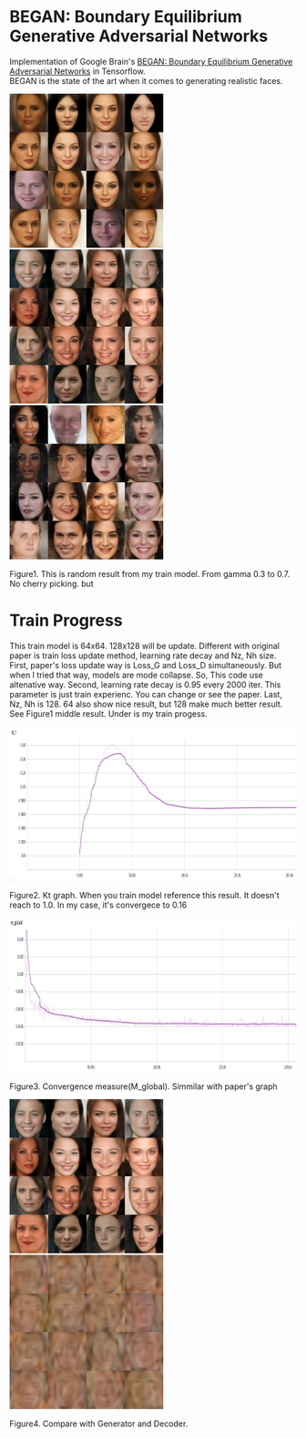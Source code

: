 # BEGAN: Boundary Equilibrium Generative Adversarial Networks
Implementation of Google Brain's [BEGAN: Boundary Equilibrium Generative Adversarial Networks](https://arxiv.org/pdf/1610.07629v2.pdf) in Tensorflow. \
BEGAN is the state of the art when it comes to generating realistic faces.

<p>
<img src="Result/gamma_0.3.bmp" width="270" height="270" />
<img src="Result/gamma_0.4.bmp" width="270" height="270" />
<img src="Result/gamma_0.5.bmp" width="270" height="270" />
</p>

Figure1. This is random result from my train model. From gamma 0.3 to 0.7. No cherry picking. but 

# Train Progress
This train model is 64x64. 128x128 will be update. Different with original paper is train loss update method, learning rate decay and Nz, Nh size. First, paper's loss update way is Loss_G and Loss_D simultaneously. But when I tried that way, models are mode collapse. So, This code use altenative way. Second, learning rate decay is 0.95 every 2000 iter. This parameter is just train experienc. You can change or see the paper. Last, Nz, Nh is 128. 64 also show nice result, but 128 make much better result. See Figure1 middle result. Under is my train progess.

<p>
<img src="Result/kt.jpg" width="810" height="270" />
</p>

Figure2. Kt graph. When you train model reference this result. It doesn't reach to 1.0. In my case, it's convergece to 0.16

<p>
<img src="Result/m_global.jpg" width="810" height="270" />
</p>

Figure3. Convergence measure(M_global). Simmilar with paper's graph

<p>
<img src="Result/gamma_0.4.bmp" width="270" height="270" />
<img src="Result/decoder.bmp" width="270" height="270" />
</p>

Figure4. Compare with Generator and Decoder. 
